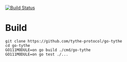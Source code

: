 [![Build Status](https://travis-ci.com/tythe-protocol/go-tythe.svg?branch=master)](https://travis-ci.com/tythe-protocol/go-tythe)

# Build

```
git clone https://github.com/tythe-protocol/go-tythe
cd go-tythe
GO111MODULE=on go build ./cmd/go-tythe
GO111MODULE=on go test ./...
```
